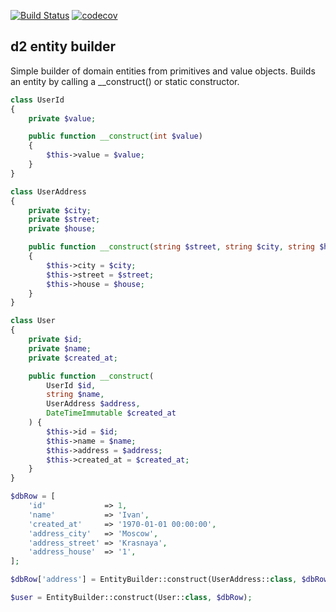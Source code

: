 [![Build Status](https://travis-ci.com/demidovich/d2-entity-builder.svg?branch=master)](https://travis-ci.com/demidovich/d2-entity-builder) [![codecov](https://codecov.io/gh/demidovich/d2-entity/branch/master/graph/badge.svg)](https://codecov.io/gh/demidovich/d2-entity)

## d2 entity builder

Simple builder of domain entities from primitives and value objects. Builds an entity by calling a __construct() or static constructor.

```php
class UserId
{
    private $value;

    public function __construct(int $value)
    {
        $this->value = $value;
    }
}

class UserAddress
{
    private $city;
    private $street;
    private $house;

    public function __construct(string $street, string $city, string $house)
    {
        $this->city = $city;
        $this->street = $street;
        $this->house = $house;
    }
}

class User
{
    private $id;
    private $name;
    private $created_at;

    public function __construct(
        UserId $id,
        string $name,
        UserAddress $address,
        DateTimeImmutable $created_at
    ) {
        $this->id = $id;
        $this->name = $name;
        $this->address = $address;
        $this->created_at = $created_at;
    }
}

$dbRow = [
    'id'             => 1,
    'name'           => 'Ivan',
    'created_at'     => '1970-01-01 00:00:00',
    'address_city'   => 'Moscow',
    'address_street' => 'Krasnaya',
    'address_house'  => '1',
];

$dbRow['address'] = EntityBuilder::construct(UserAddress::class, $dbRow, 'address');

$user = EntityBuilder::construct(User::class, $dbRow);
```
